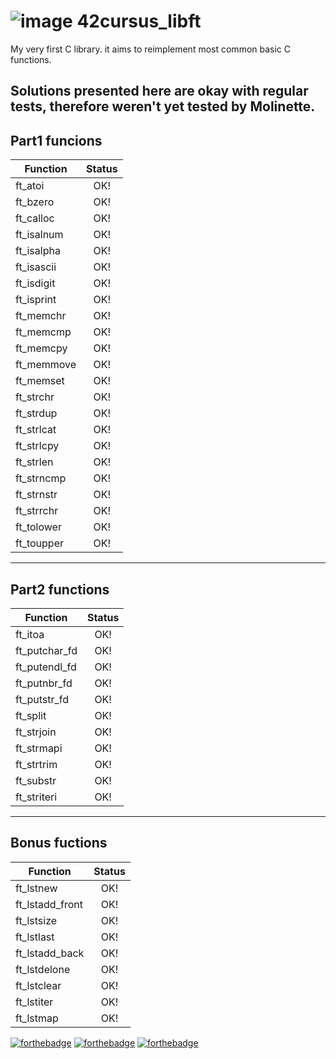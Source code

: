 # ![image](https://user-images.githubusercontent.com/65516841/136139576-2bc0e053-b1b5-4ee4-bf56-be882df11170.png) 42cursus_libft
My very first C library. it aims to reimplement most common basic C functions.

Solutions presented here are okay with regular tests, therefore weren't yet tested by Molinette.
---
## Part1 funcions
|Function|Status|
|---------------|:--:|
|ft_atoi		|OK!|
|ft_bzero		|OK!|
|ft_calloc		|OK!|
|ft_isalnum		|OK!|
|ft_isalpha		|OK!|
|ft_isascii		|OK!|
|ft_isdigit		|OK!|
|ft_isprint		|OK!|
|ft_memchr		|OK!|
|ft_memcmp		|OK!|
|ft_memcpy		|OK!|
|ft_memmove		|OK!|
|ft_memset		|OK!|
|ft_strchr		|OK!|
|ft_strdup		|OK!|
|ft_strlcat		|OK!|
|ft_strlcpy		|OK!|
|ft_strlen		|OK!|
|ft_strncmp		|OK!|
|ft_strnstr		|OK!|
|ft_strrchr		|OK!|
|ft_tolower		|OK!|
|ft_toupper		|OK!|
---
## Part2 functions
|Function|Status|
|---------------|:--:|
|ft_itoa		|OK!|
|ft_putchar_fd	|OK!|
|ft_putendl_fd	|OK!|
|ft_putnbr_fd	|OK!|
|ft_putstr_fd	|OK!|
|ft_split		|OK!|
|ft_strjoin		|OK!|
|ft_strmapi		|OK!|
|ft_strtrim		|OK!|
|ft_substr		|OK!|
|ft_striteri	|OK!|
---
## Bonus fuctions
|Function|Status|
|-----------------|:--:|
|ft_lstnew		|OK!|
|ft_lstadd_front	|OK!|
|ft_lstsize	|OK!|
|ft_lstlast	|OK!|
|ft_lstadd_back	|OK!|
|ft_lstdelone		|OK!|
|ft_lstclear		|OK!|
|ft_lstiter		|OK!|
|ft_lstmap		|OK!|

[![forthebadge](https://forthebadge.com/images/badges/made-with-c.svg)](https://forthebadge.com)
[![forthebadge](https://forthebadge.com/images/badges/built-with-love.svg)](https://forthebadge.com)
[![forthebadge](https://forthebadge.com/images/badges/powered-by-coffee.svg)](https://forthebadge.com)
